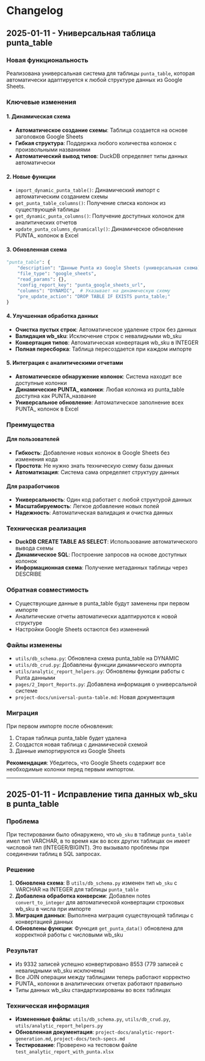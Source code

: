 # Changelog

## 2025-01-11 - Универсальная таблица punta_table

### Новая функциональность
Реализована универсальная система для таблицы `punta_table`, которая автоматически адаптируется к любой структуре данных из Google Sheets.

### Ключевые изменения

#### 1. Динамическая схема
- **Автоматическое создание схемы**: Таблица создается на основе заголовков Google Sheets
- **Гибкая структура**: Поддержка любого количества колонок с произвольными названиями
- **Автоматический вывод типов**: DuckDB определяет типы данных автоматически

#### 2. Новые функции
- `import_dynamic_punta_table()`: Динамический импорт с автоматическим созданием схемы
- `get_punta_table_columns()`: Получение списка колонок из существующей таблицы
- `get_dynamic_punta_columns()`: Получение доступных колонок для аналитических отчетов
- `update_punta_columns_dynamically()`: Динамическое обновление PUNTA_ колонок в Excel

#### 3. Обновленная схема
```python
"punta_table": {
    "description": "Данные Punta из Google Sheets (универсальная схема)",
    "file_type": "google_sheets",
    "read_params": {},
    "config_report_key": "punta_google_sheets_url",
    "columns": "DYNAMIC",  # Указывает на динамическую схему
    "pre_update_action": "DROP TABLE IF EXISTS punta_table;"
}
```

#### 4. Улучшенная обработка данных
- **Очистка пустых строк**: Автоматическое удаление строк без данных
- **Валидация wb_sku**: Исключение строк с невалидными wb_sku
- **Конвертация типов**: Автоматическая конвертация wb_sku в INTEGER
- **Полная пересборка**: Таблица пересоздается при каждом импорте

#### 5. Интеграция с аналитическими отчетами
- **Автоматическое обнаружение колонок**: Система находит все доступные колонки
- **Динамические PUNTA_ колонки**: Любая колонка из punta_table доступна как PUNTA_название
- **Универсальное обновление**: Автоматическое заполнение всех PUNTA_ колонок в Excel

### Преимущества

#### Для пользователей
- **Гибкость**: Добавление новых колонок в Google Sheets без изменения кода
- **Простота**: Не нужно знать техническую схему базы данных
- **Автоматизация**: Система сама определяет структуру данных

#### Для разработчиков
- **Универсальность**: Один код работает с любой структурой данных
- **Масштабируемость**: Легкое добавление новых полей
- **Надежность**: Автоматическая валидация и очистка данных

### Техническая реализация
- **DuckDB CREATE TABLE AS SELECT**: Использование автоматического вывода схемы
- **Динамическое SQL**: Построение запросов на основе доступных колонок
- **Информационная схема**: Получение метаданных таблицы через DESCRIBE

### Обратная совместимость
- Существующие данные в punta_table будут заменены при первом импорте
- Аналитические отчеты автоматически адаптируются к новой структуре
- Настройки Google Sheets остаются без изменений

### Файлы изменены
- `utils/db_schema.py`: Обновлена схема punta_table на DYNAMIC
- `utils/db_crud.py`: Добавлены функции динамического импорта
- `utils/analytic_report_helpers.py`: Обновлены функции работы с Punta данными
- `pages/2_Import_Reports.py`: Добавлена информация о универсальной системе
- `project-docs/universal-punta-table.md`: Новая документация

### Миграция
При первом импорте после обновления:
1. Старая таблица punta_table будет удалена
2. Создастся новая таблица с динамической схемой
3. Данные импортируются из Google Sheets

**Рекомендация**: Убедитесь, что Google Sheets содержит все необходимые колонки перед первым импортом.

---

## 2025-01-11 - Исправление типа данных wb_sku в punta_table

### Проблема
При тестировании было обнаружено, что `wb_sku` в таблице `punta_table` имел тип VARCHAR, в то время как во всех других таблицах он имеет числовой тип (INTEGER/BIGINT). Это вызывало проблемы при соединении таблиц в SQL запросах.

### Решение
1. **Обновлена схема**: В `utils/db_schema.py` изменен тип `wb_sku` с VARCHAR на INTEGER для таблицы `punta_table`
2. **Добавлена обработка конверсии**: Добавлен notes `convert_to_integer` для автоматической конвертации строковых wb_sku в числа при импорте
3. **Миграция данных**: Выполнена миграция существующей таблицы с конвертацией данных
4. **Обновлены функции**: Функция `get_punta_data()` обновлена для корректной работы с числовыми wb_sku

### Результат
- Из 9332 записей успешно конвертировано 8553 (779 записей с невалидными wb_sku исключены)
- Все JOIN операции между таблицами теперь работают корректно
- PUNTA_ колонки в аналитических отчетах работают правильно
- Типы данных wb_sku стандартизированы во всех таблицах

### Техническая информация
- **Измененные файлы**: `utils/db_schema.py`, `utils/db_crud.py`, `utils/analytic_report_helpers.py`
- **Обновленная документация**: `project-docs/analytic-report-generation.md`, `project-docs/tech-specs.md`
- **Тестирование**: Проверено на тестовом файле `test_analytic_report_with_punta.xlsx` 